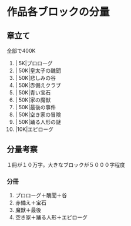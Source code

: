 作品各ブロックの分量
===

## 章立て

全部で400K

1. |  5K|プロローグ
2. | 50K|皇太子の醜聞
3. | 50K|悲しみの谷
4. | 50K|赤備えクラブ
5. | 50K|青い宝石
6. | 50K|家の魔獣
7. | 50K|最後の事件
8. | 50K|空き家の冒険
9. | 50K|踊る人形の謎
10. |10K|エピローグ

## 分量考察

１冊が１０万字。大きなブロックが５０００字程度

### 分冊

1. プロローグ＋醜聞＋谷
2. 赤備え＋宝石
3. 魔獣＋最後
4. 空き家＋踊る人形＋エピローグ

